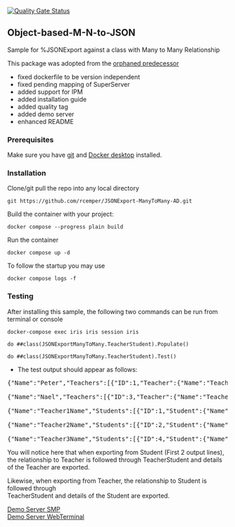 [![Quality Gate Status](https://community.objectscriptquality.com/api/project_badges/measure?project=intersystems_iris_community%2FJSONExport-ManyToMany-AD&metric=alert_status)](https://community.objectscriptquality.com/dashboard?id=intersystems_iris_community%2FJSONExport-ManyToMany-AD)  

## Object-based-M-N-to-JSON
Sample for %JSONExport against a class with Many to Many Relationship   

This package was adopted from the [orphaned predecessor](https://openexchange.intersystems.com/package/JSONExportManyToMany)   
- fixed dockerfile to be version independent   
- fixed pending mapping of SuperServer   
- added support for IPM  
- added installation guide   
- added quality tag
- added demo server     
- enhanced README     

### Prerequisites    
Make sure you have [git](https://git-scm.com/book/en/v2/Getting-Started-Installing-Git) and [Docker desktop](https://www.docker.com/products/docker-desktop) installed.    
### Installation   
Clone/git pull the repo into any local directory  

````    
git https://github.com/rcemper/JSONExport-ManyToMany-AD.git
````    
   
Build the container with your project:   

````
docker compose --progress plain build
````

Run the container

 ````
docker compose up -d
````
To follow the startup you may use

````
docker compose logs -f
````
### Testing  
After installing this sample, the following two commands can be run from terminal or console

````
docker-compose exec iris iris session iris    

do ##class(JSONExportManyToMany.TeacherStudent).Populate()         

do ##class(JSONExportManyToMany.TeacherStudent).Test()    
````
- The test output should appear as follows:

<pre>
{"Name":"Peter","Teachers":[{"ID":1,"Teacher":{"Name":"Teacher1Name"}},{"ID":2,"Teacher":{"Name":"Teacher2Name"}}]}
 
{"Name":"Nael","Teachers":[{"ID":3,"Teacher":{"Name":"Teacher1Name"}},{"ID":4,"Teacher":{"Name":"Teacher3Name"}}]}
 
{"Name":"Teacher1Name","Students":[{"ID":1,"Student":{"Name":"Peter"}},{"ID":3,"Student":{"Name":"Nael"}}]}
 
{"Name":"Teacher2Name","Students":[{"ID":2,"Student":{"Name":"Peter"}}]}
 
{"Name":"Teacher3Name","Students":[{"ID":4,"Student":{"Name":"Nael"}}]}
</pre>

You will notice here that when exporting from Student (First 2 output lines),    
the relationship to Teacher is followed through TeacherStudent and details of the Teacher are exported.    

Likewise, when exporting from Teacher, the relationship to Student is followed through    
TeacherStudent and details of the Student are exported.   

[Demo Server SMP](https://json-export-many-many.demo.community.intersystems.com/csp/sys/UtilHome.csp)    
[Demo Server WebTerminal](https://json-export-many-many.demo.community.intersystems.com/terminal/)   
